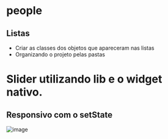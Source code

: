 # people



## Listas



- Criar as classes dos objetos que apareceram nas listas
- Organizando o projeto pelas pastas

# Slider utilizando lib e o widget nativo.
## Responsivo com o setState

![image](https://user-images.githubusercontent.com/64418319/221967918-8b72eeff-dae5-4e42-a7e8-8ac6688add41.png)
